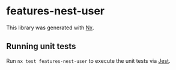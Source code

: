 # features-nest-user

This library was generated with [Nx](https://nx.dev).

## Running unit tests

Run `nx test features-nest-user` to execute the unit tests via [Jest](https://jestjs.io).
